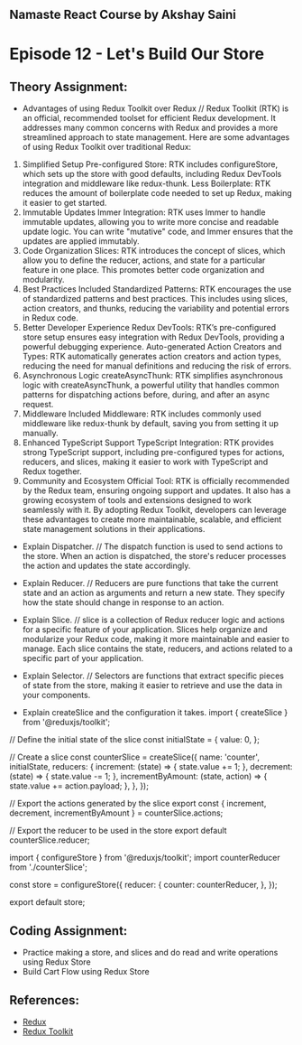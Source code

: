 ## Namaste React Course by Akshay Saini

# Episode 12 - Let's Build Our Store

## Theory Assignment:

- Advantages of using Redux Toolkit over Redux
  // Redux Toolkit (RTK) is an official, recommended toolset for efficient Redux development. It addresses many common concerns with Redux and provides a more streamlined approach to state management. Here are some advantages of using Redux Toolkit over traditional Redux:

1. Simplified Setup
   Pre-configured Store: RTK includes configureStore, which sets up the store with good defaults, including Redux DevTools integration and middleware like redux-thunk.
   Less Boilerplate: RTK reduces the amount of boilerplate code needed to set up Redux, making it easier to get started.
2. Immutable Updates
   Immer Integration: RTK uses Immer to handle immutable updates, allowing you to write more concise and readable update logic. You can write "mutative" code, and Immer ensures that the updates are applied immutably.
3. Code Organization
   Slices: RTK introduces the concept of slices, which allow you to define the reducer, actions, and state for a particular feature in one place. This promotes better code organization and modularity.
4. Best Practices Included
   Standardized Patterns: RTK encourages the use of standardized patterns and best practices. This includes using slices, action creators, and thunks, reducing the variability and potential errors in Redux code.
5. Better Developer Experience
   Redux DevTools: RTK’s pre-configured store setup ensures easy integration with Redux DevTools, providing a powerful debugging experience.
   Auto-generated Action Creators and Types: RTK automatically generates action creators and action types, reducing the need for manual definitions and reducing the risk of errors.
6. Asynchronous Logic
   createAsyncThunk: RTK simplifies asynchronous logic with createAsyncThunk, a powerful utility that handles common patterns for dispatching actions before, during, and after an async request.
7. Middleware
   Included Middleware: RTK includes commonly used middleware like redux-thunk by default, saving you from setting it up manually.
8. Enhanced TypeScript Support
   TypeScript Integration: RTK provides strong TypeScript support, including pre-configured types for actions, reducers, and slices, making it easier to work with TypeScript and Redux together.
9. Community and Ecosystem
   Official Tool: RTK is officially recommended by the Redux team, ensuring ongoing support and updates. It also has a growing ecosystem of tools and extensions designed to work seamlessly with it.
   By adopting Redux Toolkit, developers can leverage these advantages to create more maintainable, scalable, and efficient state management solutions in their applications.

- Explain Dispatcher.
  // The dispatch function is used to send actions to the store. When an action is dispatched, the store's reducer processes the action and updates the state accordingly.

- Explain Reducer.
  // Reducers are pure functions that take the current state and an action as arguments and return a new state. They specify how the state should change in response to an action.

- Explain Slice.
  // slice is a collection of Redux reducer logic and actions for a specific feature of your application. Slices help organize and modularize your Redux code, making it more maintainable and easier to manage. Each slice contains the state, reducers, and actions related to a specific part of your application.

- Explain Selector.
  // Selectors are functions that extract specific pieces of state from the store, making it easier to retrieve and use the data in your components.

- Explain createSlice and the configuration it takes.
  import { createSlice } from '@reduxjs/toolkit';

// Define the initial state of the slice
const initialState = {
value: 0,
};

// Create a slice
const counterSlice = createSlice({
name: 'counter',
initialState,
reducers: {
increment: (state) => {
state.value += 1;
},
decrement: (state) => {
state.value -= 1;
},
incrementByAmount: (state, action) => {
state.value += action.payload;
},
},
});

// Export the actions generated by the slice
export const { increment, decrement, incrementByAmount } = counterSlice.actions;

// Export the reducer to be used in the store
export default counterSlice.reducer;

import { configureStore } from '@reduxjs/toolkit';
import counterReducer from './counterSlice';

const store = configureStore({
reducer: {
counter: counterReducer,
},
});

export default store;

## Coding Assignment:

- Practice making a store, and slices and do read and write operations using Redux Store
- Build Cart Flow using Redux Store

## References:

- [Redux](https://redux.js.org/)
- [Redux Toolkit](https://redux-toolkit.js.org/)
